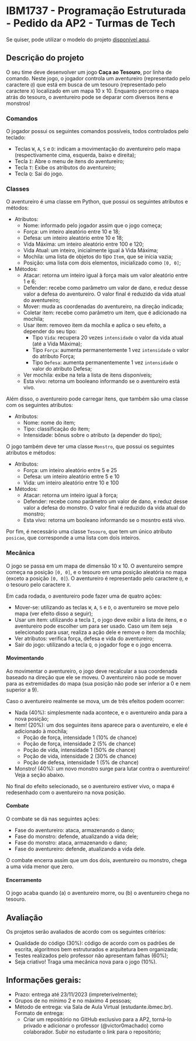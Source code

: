 # IBM1737 - Programação Estruturada - Pedido da AP2 - Turmas de Tech

Se quiser, pode utilizar o modelo do projeto [disponível aqui](https://github.com/victor0machado/prog-2023.2/tree/main/ap2_tech).

## Descrição do projeto

O seu time deve desenvolver um jogo **Caça ao Tesouro**, por linha de comando. Neste jogo, o jogador controla um aventureiro (representado pelo caractere `@`) que está em busca de um tesouro (representado pelo caractere `X`) localizado em um mapa 10 x 10. Enquanto percorre o mapa atrás do tesouro, o aventureiro pode se deparar com diversos itens e monstros!

### Comandos

O jogador possui os seguintes comandos possíveis, todos controlados pelo teclado:

- Teclas `W`, `A`, `S` e `D`: indicam a movimentação do aventureiro pelo mapa (respectivamente cima, esquerda, baixo e direita);
- Tecla `I`: Abre o menu de itens do aventureiro;
- Tecla `T`: Exibe os atributos do aventureiro;
- Tecla `Q`: Sai do jogo.

### Classes

O aventureiro é uma classe em Python, que possui os seguintes atributos e métodos:

- Atributos:
  - Nome: informado pelo jogador assim que o jogo começa;
  - Força: um inteiro aleatório entre 10 e 18;
  - Defesa: um inteiro aleatório entre 10 e 18;
  - Vida Máxima: um inteiro aleatório entre 100 e 120;
  - Vida Atual: um inteiro, inicialmente igual à Vida Máxima;
  - Mochila: uma lista de objetos do tipo `Item`, que se inicia vazia;
  - Posição: uma lista com dois elementos, inicializado como `[0, 0]`;
- Métodos:
  - Atacar: retorna um inteiro igual à força mais um valor aleatório entre 1 e 6;
  - Defender: recebe como parâmetro um valor de dano, e reduz desse valor a defesa do aventureiro. O valor final é reduzido da vida atual do aventureiro;
  - Mover: muda as coordenadas do aventureiro, na direção indicada;
  - Coletar item: recebe como parâmetro um item, que é adicionado na mochila;
  - Usar item: removeo item da mochila e aplica o seu efeito, a depender do seu tipo:
    - Tipo `Vida`: recupera 20 vezes `intensidade` o valor da vida atual (até a Vida Máxima);
    - Tipo `Força`: aumenta permanentemente 1 vez `intensidade` o valor do atributo Força;
    - Tipo `Defesa`: aumenta permanentemente 1 vez `intensidade` o valor do atributo Defesa;
  - Ver mochila: exibe na tela a lista de itens disponíveis;
  - Esta vivo: retorna um booleano informando se o aventureiro está vivo.

Além disso, o aventureiro pode carregar itens, que também são uma classe com os seguintes atributos:

- Atributos:
  - Nome: nome do item;
  - Tipo: classificação do item;
  - Intensidade: bônus sobre o atributo (a depender do tipo);

O jogo também deve ter uma classe `Monstro`, que possui os seguintes atributos e métodos:

- Atributos:
  - Força: um inteiro aleatório entre 5 e 25
  - Defesa: um inteiro aleatório entre 5 e 10
  - Vida: um inteiro aleatório entre 10 e 100
- Métodos:
  - Atacar: retorna um inteiro igual à força;
  - Defender: recebe como parâmetro um valor de dano, e reduz desse valor a defesa do monstro. O valor final é reduzido da vida atual do monstro;
  - Esta vivo: retorna um booleano informando se o mosntro está vivo.

Por fim, é necessário uma classe `Tesouro`, que tem um único atributo `posicao`, que corresponde a uma lista com dois inteiros.

### Mecânica

O jogo se passa em um mapa de dimensão 10 x 10. O aventureiro sempre começa na posição `[0, 0]`, e o tesouro em uma posição aleatória no mapa (exceto a posição `[0, 0]`). O aventureiro é representado pelo caractere `@`, e o tesouro pelo caractere `X`.

Em cada rodada, o aventureiro pode fazer uma de quatro ações:

- Mover-se: utilizando as teclas `W`, `A`, `S` e `D`, o aventureiro se move pelo mapa (ver efeito disso a seguir);
- Usar um item: utilizando a tecla `I`, o jogo deve exibir a lista de itens, e o aventureiro pode escolher um para ser usado. Caso um item seja selecionado para usar, realiza a ação dele e remove o item da mochila;
- Ver atributos: verifica força, defesa e vida do aventureiro;
- Sair do jogo: utilizando a tecla `Q`, o jogador foge e o jogo encerra.

#### Movimentando

Ao movimentar o aventureiro, o jogo deve recalcular a sua coordenada baseado na direção que ele se moveu. O aventureiro não pode se mover para as extremidades do mapa (sua posição não pode ser inferior a 0 e nem superior a 9).

Caso o aventureiro realmente se mova, um de três efeitos podem ocorrer:

- Nada (40%): simplesmente nada acontece, e o aventureiro anda para a nova posição;
- Item! (20%): um dos seguintes itens aparece para o aventureiro, e ele é adicionado à mochila;
  - Poção de força, intensidade 1 (10% de chance)
  - Poção de força, intensidade 2 (5% de chance)
  - Poção de vida, intensidade 1 (50% de chance)
  - Poção de vida, intensidade 2 (30% de chance)
  - Poção de defesa, intensidade 1 (5% de chance)
- Monstro! (40%): um novo monstro surge para lutar contra o aventureiro! Veja a seção abaixo.

No final do efeito selecionado, se o aventureiro estiver vivo, o mapa é redesenhado com o aventureiro na nova posição.

#### Combate

O combate se dá nas seguintes ações:

- Fase do aventureiro: ataca, armazenando o dano;
- Fase do monstro: defende, atualizando a vida dele;
- Fase do monstro: ataca, armazenando o dano;
- Fase do aventureiro: defende, atualizando a vida dele.

O combate encerra assim que um dos dois, aventureiro ou monstro, chega a uma vida menor que zero.

#### Encerramento

O jogo acaba quando (a) o aventureiro morre, ou (b) o aventureiro chega no tesouro.

## Avaliação

Os projetos serão avaliados de acordo com os seguintes critérios:

* Qualidade do código (30%): código de acordo com os padrões de escrita, algoritmos bem estruturados e arquitetura bem organizada;
* Testes realizados pelo professor não apresentam falhas (60%);
* Seja criativo! Traga uma mecânica nova para o jogo (10%).

## Informações gerais:

* Prazo: entrega até 23/11/2023 (impreterivelmente);
* Grupos de no mínimo 2 e no máximo 4 pessoas;
* Método de entrega: via Sala de Aula Virtual (estudante.ibmec.br). Formato de entrega:
  * Criar um repositório no GitHub exclusivo para a AP2, torná-lo privado e adicionar o professor (@victor0machado) como colaborador. Subir no estudante o link para o repositório;
